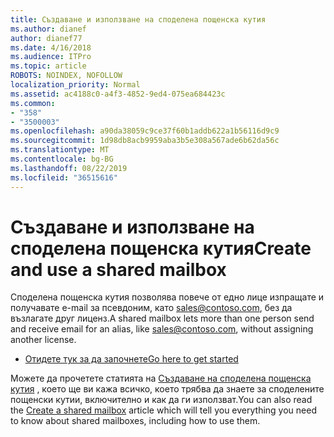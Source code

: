 ```yaml
---
title: Създаване и използване на споделена пощенска кутия
ms.author: dianef
author: dianef77
ms.date: 4/16/2018
ms.audience: ITPro
ms.topic: article
ROBOTS: NOINDEX, NOFOLLOW
localization_priority: Normal
ms.assetid: ac4188c0-a4f3-4852-9ed4-075ea684423c
ms.common:
- "358"
- "3500003"
ms.openlocfilehash: a90da38059c9ce37f60b1addb622a1b56116d9c9
ms.sourcegitcommit: 1d98db8acb9959aba3b5e308a567ade6b62da56c
ms.translationtype: MT
ms.contentlocale: bg-BG
ms.lasthandoff: 08/22/2019
ms.locfileid: "36515616"
---
```

# <a name="create-and-use-a-shared-mailbox"></a><span data-ttu-id="36ace-102">Създаване и използване на споделена пощенска кутия</span><span class="sxs-lookup"><span data-stu-id="36ace-102">Create and use a shared mailbox</span></span>

<span data-ttu-id="36ace-103">Споделена пощенска кутия позволява повече от едно лице изпращате и получавате e-mail за псевдоним, като sales@contoso.com, без да възлагате друг лиценз.</span><span class="sxs-lookup"><span data-stu-id="36ace-103">A shared mailbox lets more than one person send and receive email for an alias, like sales@contoso.com, without assigning another license.</span></span>
  
- [<span data-ttu-id="36ace-104">Отидете тук за да започнете</span><span class="sxs-lookup"><span data-stu-id="36ace-104">Go here to get started</span></span>](https://portal.office.com/AdminPortal/Home#/AssistedGuide/addemailoptions)

<span data-ttu-id="36ace-105">Можете да прочетете статията на [Създаване на споделена пощенска кутия](https://support.office.com/article/Create-a-shared-mailbox-871a246d-3acd-4bba-948e-5de8be0544c9.aspx) , което ще ви кажа всичко, което трябва да знаете за споделените пощенски кутии, включително и как да ги използват.</span><span class="sxs-lookup"><span data-stu-id="36ace-105">You can also read the [Create a shared mailbox](https://support.office.com/article/Create-a-shared-mailbox-871a246d-3acd-4bba-948e-5de8be0544c9.aspx) article which will tell you everything you need to know about shared mailboxes, including how to use them.</span></span>
  